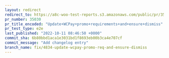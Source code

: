 ```yaml
---
layout: redirect
redirect_to: https://a8c-woo-test-reports.s3.amazonaws.com/public/pr/35030/e2e/index.html
pr_number: 35030
pr_title_encoded: "Update+WCPay+promo+requirements+and+ensure+dismiss"
pr_test_type: e2e
last_published: "2022-10-11 08:46:50 +0000"
commit_sha: 6b80bbd1aca1e3031bd1f8693eb00b3ca4e707cf
commit_message: "Add changelog entry"
branch_name: fix/4834-update-wcpay-promo-req-and-ensure-dismiss
---
```

